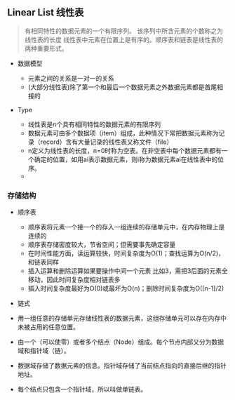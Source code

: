 ## Linear List 线性表
> 有相同特性的数据元素的一个有限序列。 该序列中所含元素的个数称之为线性表的长度
线性表中元素在位置上是有序的。顺序表和链表是线性表的两种重要形式。

* 数据模型
  * 元素之间的关系是一对一的关系
  * (大部分线性表)除了第一个和最后一个数据元素之外数据元素都是首尾相接的 


* Type
  * 线性表是n个具有相同特性的数据元素的有限序列
  * 数据元素可由多个数据项（item）组成，此种情况下常把数据元素称为记录（record）含有大量记录的线性表又称文件（file）
  * n定义为线性表的长度，n=0时称为空表。在非空表中每个数据元素都有一个确定的位置，如用ai表示数据元素，则i称为数据元素ai在线性表中的位序。
  * 
  
### 存储结构
 * 顺序表
   * 顺序表将元素一个接一个的存入一组连续的存储单元中，在内存物理上是连续的
    * 顺序表存储密度较大，节省空间；但需要事先确定容量
    * 在时间性能方面，读运算较快，时间复杂度为O(1)；查找运算为O(n/2)，和链表同样
    * 插入运算和删除运算如果要操作中间一个元素 比如3，需把3后面的元素全移动，因此时间复杂度相对链表多
    * 插入时间复杂度最好为O(0)或最坏为O(n)；删除时间复杂度为O([n-1]/2)
   

* 链式
 * 用一组任意的存储单元存储线性表的数据元素，这组存储单元可以存在内存中未被占用的任意位置。
 * 由一个（可以使零）或者多个结点（Node）组成。每个节点内部又分为数据域和指针域（链）。
 * 数据域存储了数据元素的信息。指针域存储了当前结点指向的直接后继的指针地址。
 * 每个结点只包含一个指针域，所以叫做单链表。
 
